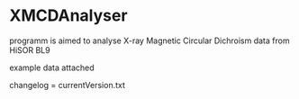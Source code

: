 # XMCDAnalyser
programm is aimed to analyse X-ray Magnetic Circular Dichroism data from HiSOR BL9

example data attached

changelog = currentVersion.txt
